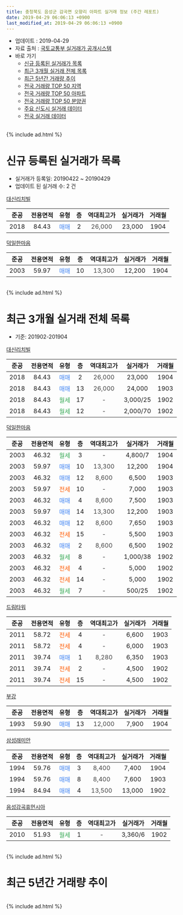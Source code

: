 ```yaml
---
title: 충청북도 음성군 감곡면 오향리 아파트 실거래 정보 (주간 레포트)
date: 2019-04-29 06:06:13 +0900
last_modified_at: 2019-04-29 06:06:13 +0900
---
```


* 업데이트 : 2019-04-29
* 자료 출처 : [국토교통부 실거래가 공개시스템](http://rt.molit.go.kr)
* 바로 가기
    * [신규 등록된 실거래가 목록](#신규-등록된-실거래가-목록)
    * [최근 3개월 실거래 전체 목록](#최근-3개월-실거래-전체-목록)
    * [최근 5년간 거래량 추이](#최근-5년간-거래량-추이)
    * [전국 거래량 TOP 50 지역](https://inasie.github.io/apt-trade-info/최근-3개월-전국에서-가장-거래가-많이-발생한-지역)
    * [전국 거래량 TOP 50 아파트](https://inasie.github.io/apt-trade-info/최근-3개월-전국에서-가장-거래가-많이-발생한-아파트)
    * [전국 거래량 TOP 50 분양권](https://inasie.github.io/apt-trade-info/최근-3개월-전국에서-가장-거래가-많이-발생한-분양권)
    * [주요 신도시 실거래 데이터](https://inasie.github.io/apt-trade-info/주요-신도시)
    * [전국 실거래 데이터](https://inasie.github.io/apt-trade-info/전국)
<br>
{% include ad.html %}
<br>

# 신규 등록된 실거래가 목록
* 실거래가 등록일: 20190422 ~ 20190429
* 업데이트 된 실거래 수: 2 건


[대신리치빌](https://search.naver.com/search.naver?query=%EC%B6%A9%EC%B2%AD%EB%B6%81%EB%8F%84+%EC%9D%8C%EC%84%B1%EA%B5%B0+%EA%B0%90%EA%B3%A1%EB%A9%B4+%EC%98%A4%ED%96%A5%EB%A6%AC+%EB%8C%80%EC%8B%A0%EB%A6%AC%EC%B9%98%EB%B9%8C)

|준공|전용면적|유형|층|역대최고가|실거래가|거래월|
|:---:|:---:|:---:|:---:|:---:|:---:|:---:|
|2018|84.43|<span style="color:#4285f3">매매</span>|2|<span style="color:#444444">26,000</span>|23,000|1904|

[덕일한마음](https://search.naver.com/search.naver?query=%EC%B6%A9%EC%B2%AD%EB%B6%81%EB%8F%84+%EC%9D%8C%EC%84%B1%EA%B5%B0+%EA%B0%90%EA%B3%A1%EB%A9%B4+%EC%98%A4%ED%96%A5%EB%A6%AC+%EB%8D%95%EC%9D%BC%ED%95%9C%EB%A7%88%EC%9D%8C)

|준공|전용면적|유형|층|역대최고가|실거래가|거래월|
|:---:|:---:|:---:|:---:|:---:|:---:|:---:|
|2003|59.97|<span style="color:#4285f3">매매</span>|10|<span style="color:#444444">13,300</span>|12,200|1904|


<br>
{% include ad.html %}
<br>

# 최근 3개월 실거래 전체 목록
* 기준: 201902-201904


[대신리치빌](https://search.naver.com/search.naver?query=%EC%B6%A9%EC%B2%AD%EB%B6%81%EB%8F%84+%EC%9D%8C%EC%84%B1%EA%B5%B0+%EA%B0%90%EA%B3%A1%EB%A9%B4+%EC%98%A4%ED%96%A5%EB%A6%AC+%EB%8C%80%EC%8B%A0%EB%A6%AC%EC%B9%98%EB%B9%8C)

|준공|전용면적|유형|층|역대최고가|실거래가|거래월|
|:---:|:---:|:---:|:---:|:---:|:---:|:---:|
|2018|84.43|<span style="color:#4285f3">매매</span>|2|<span style="color:#444444">26,000</span>|23,000|1904|
|2018|84.43|<span style="color:#4285f3">매매</span>|13|<span style="color:#444444">26,000</span>|24,000|1903|
|2018|84.43|<span style="color:#34a853">월세</span>|17|<span style="color:#444444">-</span>|3,000/25|1902|
|2018|84.43|<span style="color:#34a853">월세</span>|12|<span style="color:#444444">-</span>|2,000/70|1902|

[덕일한마음](https://search.naver.com/search.naver?query=%EC%B6%A9%EC%B2%AD%EB%B6%81%EB%8F%84+%EC%9D%8C%EC%84%B1%EA%B5%B0+%EA%B0%90%EA%B3%A1%EB%A9%B4+%EC%98%A4%ED%96%A5%EB%A6%AC+%EB%8D%95%EC%9D%BC%ED%95%9C%EB%A7%88%EC%9D%8C)

|준공|전용면적|유형|층|역대최고가|실거래가|거래월|
|:---:|:---:|:---:|:---:|:---:|:---:|:---:|
|2003|46.32|<span style="color:#34a853">월세</span>|3|<span style="color:#444444">-</span>|4,800/7|1904|
|2003|59.97|<span style="color:#4285f3">매매</span>|10|<span style="color:#444444">13,300</span>|12,200|1904|
|2003|46.32|<span style="color:#4285f3">매매</span>|12|<span style="color:#444444">8,600</span>|6,500|1903|
|2003|59.97|<span style="color:#ff5a00">전세</span>|10|<span style="color:#444444">-</span>|7,000|1903|
|2003|46.32|<span style="color:#4285f3">매매</span>|4|<span style="color:#444444">8,600</span>|7,500|1903|
|2003|59.97|<span style="color:#4285f3">매매</span>|14|<span style="color:#444444">13,300</span>|12,200|1903|
|2003|46.32|<span style="color:#4285f3">매매</span>|12|<span style="color:#444444">8,600</span>|7,650|1903|
|2003|46.32|<span style="color:#ff5a00">전세</span>|15|<span style="color:#444444">-</span>|5,500|1903|
|2003|46.32|<span style="color:#4285f3">매매</span>|2|<span style="color:#444444">8,600</span>|6,500|1902|
|2003|46.32|<span style="color:#34a853">월세</span>|8|<span style="color:#444444">-</span>|1,000/38|1902|
|2003|46.32|<span style="color:#ff5a00">전세</span>|4|<span style="color:#444444">-</span>|5,000|1902|
|2003|46.32|<span style="color:#ff5a00">전세</span>|14|<span style="color:#444444">-</span>|5,000|1902|
|2003|46.32|<span style="color:#34a853">월세</span>|7|<span style="color:#444444">-</span>|500/25|1902|

[드림타워](https://search.naver.com/search.naver?query=%EC%B6%A9%EC%B2%AD%EB%B6%81%EB%8F%84+%EC%9D%8C%EC%84%B1%EA%B5%B0+%EA%B0%90%EA%B3%A1%EB%A9%B4+%EC%98%A4%ED%96%A5%EB%A6%AC+%EB%93%9C%EB%A6%BC%ED%83%80%EC%9B%8C)

|준공|전용면적|유형|층|역대최고가|실거래가|거래월|
|:---:|:---:|:---:|:---:|:---:|:---:|:---:|
|2011|58.72|<span style="color:#ff5a00">전세</span>|4|<span style="color:#444444">-</span>|6,600|1903|
|2011|58.72|<span style="color:#ff5a00">전세</span>|4|<span style="color:#444444">-</span>|6,000|1903|
|2011|39.74|<span style="color:#4285f3">매매</span>|1|<span style="color:#444444">8,280</span>|6,350|1903|
|2011|39.74|<span style="color:#ff5a00">전세</span>|2|<span style="color:#444444">-</span>|4,500|1902|
|2011|39.74|<span style="color:#ff5a00">전세</span>|15|<span style="color:#444444">-</span>|4,500|1902|

[부강](https://search.naver.com/search.naver?query=%EC%B6%A9%EC%B2%AD%EB%B6%81%EB%8F%84+%EC%9D%8C%EC%84%B1%EA%B5%B0+%EA%B0%90%EA%B3%A1%EB%A9%B4+%EC%98%A4%ED%96%A5%EB%A6%AC+%EB%B6%80%EA%B0%95)

|준공|전용면적|유형|층|역대최고가|실거래가|거래월|
|:---:|:---:|:---:|:---:|:---:|:---:|:---:|
|1993|59.90|<span style="color:#4285f3">매매</span>|13|<span style="color:#444444">12,000</span>|7,900|1904|

[삼성래미안](https://search.naver.com/search.naver?query=%EC%B6%A9%EC%B2%AD%EB%B6%81%EB%8F%84+%EC%9D%8C%EC%84%B1%EA%B5%B0+%EA%B0%90%EA%B3%A1%EB%A9%B4+%EC%98%A4%ED%96%A5%EB%A6%AC+%EC%82%BC%EC%84%B1%EB%9E%98%EB%AF%B8%EC%95%88)

|준공|전용면적|유형|층|역대최고가|실거래가|거래월|
|:---:|:---:|:---:|:---:|:---:|:---:|:---:|
|1994|59.76|<span style="color:#4285f3">매매</span>|3|<span style="color:#444444">8,400</span>|7,400|1904|
|1994|59.76|<span style="color:#4285f3">매매</span>|8|<span style="color:#444444">8,400</span>|7,600|1903|
|1994|84.94|<span style="color:#4285f3">매매</span>|4|<span style="color:#444444">13,500</span>|13,000|1902|

[음성감곡휴먼시아](https://search.naver.com/search.naver?query=%EC%B6%A9%EC%B2%AD%EB%B6%81%EB%8F%84+%EC%9D%8C%EC%84%B1%EA%B5%B0+%EA%B0%90%EA%B3%A1%EB%A9%B4+%EC%98%A4%ED%96%A5%EB%A6%AC+%EC%9D%8C%EC%84%B1%EA%B0%90%EA%B3%A1%ED%9C%B4%EB%A8%BC%EC%8B%9C%EC%95%84)

|준공|전용면적|유형|층|역대최고가|실거래가|거래월|
|:---:|:---:|:---:|:---:|:---:|:---:|:---:|
|2010|51.93|<span style="color:#34a853">월세</span>|1|<span style="color:#444444">-</span>|3,360/6|1902|


<br>
{% include ad.html %}
<br>

# 최근 5년간 거래량 추이


<div style="width:100%;">
    <canvas id="deal_progress" height="200"></canvas>
</div>

<script>
new Chart(document.getElementById("deal_progress"), {
    type: 'line',
    data: {
        labels: ['201404','201405','201406','201407','201408','201409','201410','201411','201412','201501','201502','201503','201504','201505','201506','201507','201508','201509','201510','201511','201512','201601','201602','201603','201604','201605','201606','201607','201608','201609','201610','201611','201612','201701','201702','201703','201704','201705','201706','201707','201708','201709','201710','201711','201712','201801','201802','201803','201804','201805','201806','201807','201808','201809','201810','201811','201812','201901','201902','201903','201904'],
        datasets: [{
            label: '매매',
            pointRadius: 1,
            data: [16, 14, 8, 7, 6, 7, 8, 11, 5, 9, 13, 12, 15, 10, 9, 7, 4, 7, 4, 5, 9, 6, 6, 6, 14, 9, 5, 7, 7, 1, 10, 5, 8, 3, 11, 13, 7, 7, 11, 9, 3, 9, 10, 5, 8, 5, 4, 6, 7, 9, 31, 9, 7, 7, 12, 3, 8, 6, 2, 7, 4],
            borderColor: "rgba(255, 201, 14, 1)",
            backgroundColor: "rgba(255, 201, 14, 0.5)",
            fill: false,
            lineTension: 0
        },{
            label: '전월세',
            pointRadius: 1,
            data: [10, 14, 11, 15, 15, 5, 9, 3, 35, 10, 13, 10, 6, 5, 12, 8, 3, 6, 6, 6, 6, 3, 10, 13, 8, 8, 8, 10, 10, 6, 10, 4, 10, 4, 10, 9, 6, 7, 6, 4, 4, 7, 4, 8, 3, 4, 6, 7, 10, 3, 6, 6, 13, 5, 9, 3, 15, 7, 9, 4, 1],
            borderColor: "rgba(0, 141, 185, 1)",
            backgroundColor: "rgba(0, 141, 185, 0.5)",
            fill: false,
            lineTension: 0
        }
        ]
    },
    options: {
        responsive: true,
        title: {
            display: false
        },
        tooltips: {
            mode: 'index',
            intersect: false
        },
        hover: {
            mode: 'nearest',
            intersect: true
        },
        scales: {
            xAxes: [{
                display: true,
                scaleLabel: {
                    display: true,
                    labelString: '년/월'
                }
            }],
            yAxes: [{
                display: true,
                ticks: {
                    suggestedMin: 0,
                },
                scaleLabel: {
                    display: true,
                    labelString: '실거래 수'
                }
            }]
        }
    }
});

</script>


<br>
{% include ad.html %}
<br>

